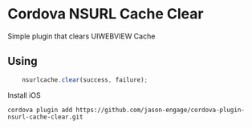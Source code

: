 # Cordova NSURL Cache Clear

Simple plugin that clears UIWEBVIEW Cache

## Using

```js
    nsurlcache.clear(success, failure);
```

Install iOS

    cordova plugin add https://github.com/jason-engage/cordova-plugin-nsurl-cache-clear.git
